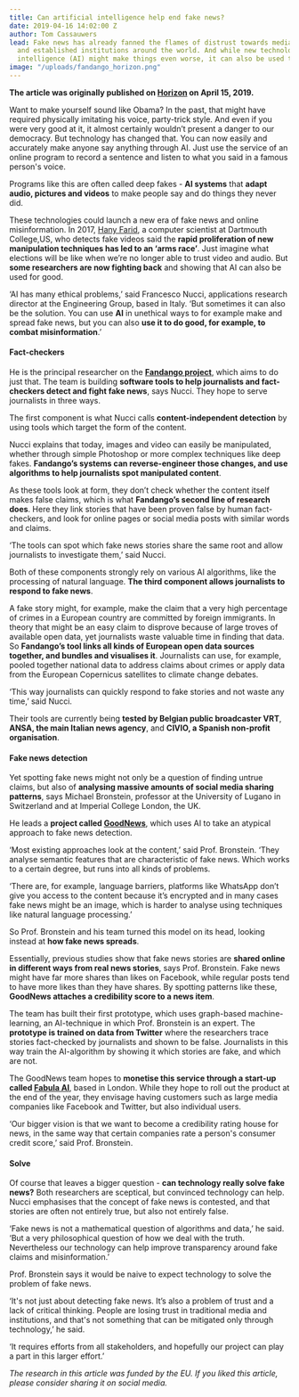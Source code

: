 ```yaml
---
title: Can artificial intelligence help end fake news?
date: 2019-04-16 14:02:00 Z
author: Tom Cassauwers
lead: Fake news has already fanned the flames of distrust towards media, politics
  and established institutions around the world. And while new technologies like artificial
  intelligence (AI) might make things even worse, it can also be used to combat misinformation.
image: "/uploads/fandango_horizon.png"
---
```


**The article was originally published on [Horizon](https://horizon-magazine.eu/article/can-artificial-intelligence-help-end-fake-news.html) on April 15, 2019.**

Want to make yourself sound like Obama? In the past, that might have required physically imitating his voice, party-trick style. And even if you were very good at it, it almost certainly wouldn’t present a danger to our democracy. But technology has changed that. You can now easily and accurately make anyone say anything through AI. Just use the service of an online program to record a sentence and listen to what you said in a famous person's voice.

Programs like this are often called deep fakes - **AI systems** that **adapt audio, pictures and videos** to make people say and do things they never did.

These technologies could launch a new era of fake news and online misinformation. In 2017, [Hany Farid](https://www.nature.com/news/the-scientist-who-spots-fake-videos-1.22784), a computer scientist at Dartmouth College,US, who detects fake videos said the **rapid proliferation of new manipulation techniques has led to an ‘arms race’**. Just imagine what elections will be like when we’re no longer able to trust video and audio. But **some researchers are now fighting back** and showing that AI can also be used for good.

‘AI has many ethical problems,’ said Francesco Nucci, applications research director at the Engineering Group, based in Italy. ‘But sometimes it can also be the solution. You can use **AI** in unethical ways to for example make and spread fake news, but you can also **use it to do good, for example, to combat misinformation**.’

#### Fact-checkers

He is the principal researcher on the **[Fandango project](https://cordis.europa.eu/project/rcn/213549/factsheet/en)**, which aims to do just that. The team is building **software tools to help journalists and fact-checkers detect and fight fake news**, says Nucci. They hope to serve journalists in three ways.

The first component is what Nucci calls **content-independent detection** by using tools which target the form of the content.

Nucci explains that today, images and video can easily be manipulated, whether through simple Photoshop or more complex techniques like deep fakes. **Fandango’s systems can reverse-engineer those changes, and use algorithms to help journalists spot manipulated content**.

As these tools look at form, they don’t check whether the content itself makes false claims, which is what **Fandango’s second line of research does**. Here they link stories that have been proven false by human fact-checkers, and look for online pages or social media posts with similar words and claims.

‘The tools can spot which fake news stories share the same root and allow journalists to investigate them,’ said Nucci.

Both of these components strongly rely on various AI algorithms, like the processing of natural language. **The third component allows journalists to respond to fake news**.

A fake story might, for example, make the claim that a very high percentage of crimes in a European country are committed by foreign immigrants. In theory that might be an easy claim to disprove because of large troves of available open data, yet journalists waste valuable time in finding that data. So **Fandango’s tool links all kinds of European open data sources together, and bundles and visualises it**. Journalists can use, for example, pooled together national data to address claims about crimes or apply data from the European Copernicus satellites to climate change debates.

‘This way journalists can quickly respond to fake stories and not waste any time,’ said Nucci.

Their tools are currently being **tested by Belgian public broadcaster VRT**, **ANSA, the main Italian news agency**, and **CIVIO, a Spanish non-profit organisation**.

#### Fake news detection

Yet spotting fake news might not only be a question of finding untrue claims, but also of **analysing massive amounts of social media sharing patterns**, says Michael Bronstein, professor at the University of Lugano in Switzerland and at Imperial College London, the UK.

He leads a **project called [GoodNews](https://cordis.europa.eu/project/rcn/218443/factsheet/en)**, which uses AI to take an atypical approach to fake news detection.

‘Most existing approaches look at the content,’ said Prof. Bronstein. ‘They analyse semantic features that are characteristic of fake news. Which works to a certain degree, but runs into all kinds of problems.

‘There are, for example, language barriers, platforms like WhatsApp don’t give you access to the content because it’s encrypted and in many cases fake news might be an image, which is harder to analyse using techniques like natural language processing.’

So Prof. Bronstein and his team turned this model on its head, looking instead at **how fake news spreads**.

Essentially, previous studies show that fake news stories are **shared online in different ways from real news stories**, says Prof. Bronstein. Fake news might have far more shares than likes on Facebook, while regular posts tend to have more likes than they have shares. By spotting patterns like these, **GoodNews attaches a credibility score to a news item**.

The team has built their first prototype, which uses graph-based machine-learning, an AI-technique in which Prof. Bronstein is an expert. The **prototype is trained on data from Twitter** where the researchers trace stories fact-checked by journalists and shown to be false. Journalists in this way train the AI-algorithm by showing it which stories are fake, and which are not.

The GoodNews team hopes to **monetise this service through a start-up called [Fabula AI](https://www.fabula.ai)**, based in London. While they hope to roll out the product at the end of the year, they envisage having customers such as large media companies like Facebook and Twitter, but also individual users.

‘Our bigger vision is that we want to become a credibility rating house for news, in the same way that certain companies rate a person's consumer credit score,’ said Prof. Bronstein.

#### Solve

Of course that leaves a bigger question - **can technology really solve fake news?** Both researchers are sceptical, but convinced technology can help. Nucci emphasises that the concept of fake news is contested, and that stories are often not entirely true, but also not entirely false.

‘Fake news is not a mathematical question of algorithms and data,’ he said. ‘But a very philosophical question of how we deal with the truth. Nevertheless our technology can help improve transparency around fake claims and misinformation.’

Prof. Bronstein says it would be naive to expect technology to solve the problem of fake news.

‘It's not just about detecting fake news. It’s also a problem of trust and a lack of critical thinking. People are losing trust in traditional media and institutions, and that's not something that can be mitigated only through technology,’ he said.

‘It requires efforts from all stakeholders, and hopefully our project can play a part in this larger effort.’

*The research in this article was funded by the EU. If you liked this article, please consider sharing it on social media.*